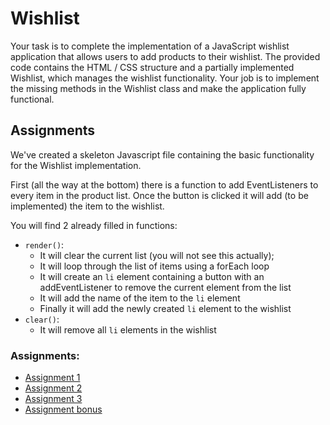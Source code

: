 # Wishlist

Your task is to complete the implementation of a JavaScript wishlist application that allows users to add products
to their wishlist. The provided code contains the HTML / CSS structure and a partially implemented Wishlist,
which manages the wishlist functionality. Your job is to implement the missing methods in the Wishlist class and
make the application fully functional.

## Assignments

We've created a skeleton Javascript file containing the basic functionality for the Wishlist implementation.

First (all the way at the bottom) there is a function to add EventListeners to every item in the product list.
Once the button is clicked it will add (to be implemented) the item to the wishlist.

You will find 2 already filled in functions:

- `render()`:
    - It will clear the current list (you will not see this actually);
    - It will loop through the list of items using a forEach loop
    - It will create an `li` element containing a button with an addEventListener to remove the current element from the
      list
    - It will add the name of the item to the `li` element
    - Finally it will add the newly created `li` element to the wishlist
- `clear()`:
    - It will remove all `li` elements in the wishlist

### Assignments:
- [Assignment 1](Assignment%201.md)
- [Assignment 2](Assignment%202.md)
- [Assignment 3](Assignment%203.md)
- [Assignment bonus](Assignment%20bonus.md)
